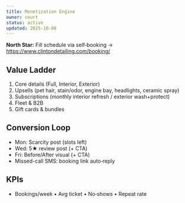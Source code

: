 ```yaml
---
title: Monetization Engine
owner: court
status: active
updated: 2025-10-06
---
```


**North Star:** Fill schedule via self‑booking → https://www.clintondetailing.com/booking/

## Value Ladder
1. Core details (Full, Interior, Exterior)
2. Upsells (pet hair, stain/odor, engine bay, headlights, ceramic spray)
3. Subscriptions (monthly interior refresh / exterior wash+protect)
4. Fleet & B2B
5. Gift cards & bundles

## Conversion Loop
- Mon: Scarcity post (slots left)
- Wed: 5★ review post (+ CTA)
- Fri: Before/After visual (+ CTA)
- Missed-call SMS: booking link auto‑reply

## KPIs
- Bookings/week • Avg ticket • No‑shows • Repeat rate
